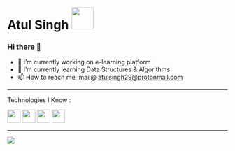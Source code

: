 # Atul Singh <img src="https://github.com/TheDudeThatCode/TheDudeThatCode/blob/master/Assets/Developer.gif" width="50px">
### Hi there 👋

- 🔭 I’m currently working on e-learning platform
- 🌱 I’m currently learning Data Structures & Algorithms
- 📫 How to reach me: mail@ atulsingh29@protonmail.com


<hr>
Technologies I Know :

<img height="30" src="https://img.shields.io/badge/python%20-%2314354C.svg?&style=for-the-badge&logo=python&logoColor=white" />  <img height="30" src="https://img.shields.io/badge/java-%23ED8B00.svg?&style=for-the-badge&logo=java&logoColor=white"/> <img height="30" src="https://img.shields.io/badge/html5%20-%23E34F26.svg?&style=for-the-badge&logo=html5&logoColor=white"/>  <img height="30" src="https://img.shields.io/badge/css3%20-%231572B6.svg?&style=for-the-badge&logo=css3&logoColor=white"/>

[linkedin]: https://www.linkedin.com/in/atulsingh29/
[instagram]: https://www.instagram.com/atulsingh.29/
<hr>


![](https://komarev.com/ghpvc/?username=atulsingh029&color=blue&style=plastic&label=Github+Profile+Views)

